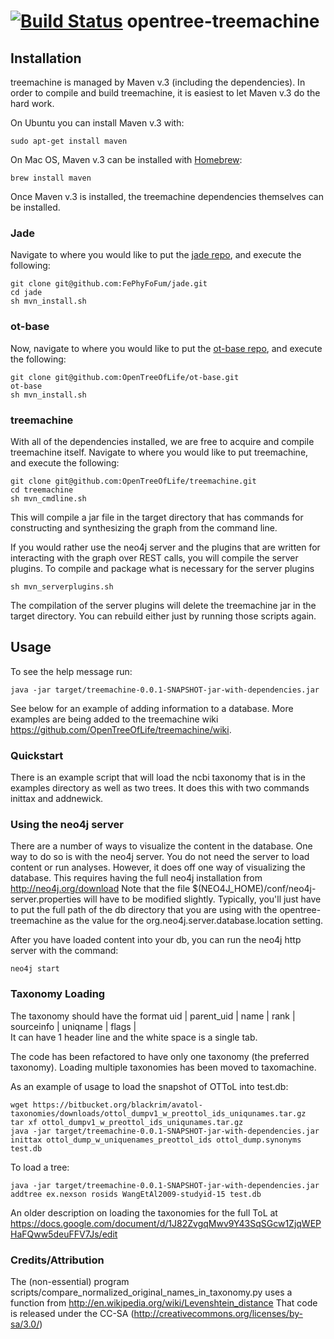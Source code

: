 [![Build Status](https://secure.travis-ci.org/OpenTreeOfLife/treemachine.png)](http://travis-ci.org/OpenTreeOfLife/treemachine)
opentree-treemachine
===============
Installation
---------------
treemachine is managed by Maven v.3 (including the dependencies). In order to compile and build treemachine, it is easiest to let Maven v.3 do the hard work.

On Ubuntu you can install Maven v.3 with:
```
sudo apt-get install maven
```
On Mac OS, Maven v.3 can be installed with [Homebrew](http://brew.sh):
```
brew install maven
```
Once Maven v.3 is installed, the treemachine dependencies themselves can be installed.

### Jade
Navigate to where you would like to put the [jade repo](https://github.com/FePhyFoFum/jade), and execute the following:
```
git clone git@github.com:FePhyFoFum/jade.git
cd jade
sh mvn_install.sh
```
### ot-base
Now, navigate to where you would like to put the [ot-base repo](https://github.com/OpenTreeOfLife/ot-base), and execute the following:
```
git clone git@github.com:OpenTreeOfLife/ot-base.git
ot-base
sh mvn_install.sh
```
### treemachine
With all of the dependencies installed, we are free to acquire and compile treemachine itself. Navigate to where you would like to put treemachine, and execute the following:
```
git clone git@github.com:OpenTreeOfLife/treemachine.git
cd treemachine
sh mvn_cmdline.sh
```	
This will compile a jar file in the target directory that has commands for constructing and synthesizing the graph from the command line. 

If you would rather use the neo4j server and the plugins that are written for interacting with the graph over REST calls, you will compile the server plugins. To compile and package what is necessary for the server plugins
```
sh mvn_serverplugins.sh
```	
The compilation of the server plugins will delete the treemachine jar in the target directory. You can rebuild either just by running those scripts again.

Usage
--------------
To see the help message run:
```
java -jar target/treemachine-0.0.1-SNAPSHOT-jar-with-dependencies.jar
```
See below for an example of adding information to a database. More examples are being added to the treemachine wiki https://github.com/OpenTreeOfLife/treemachine/wiki. 

### Quickstart
There is an example script that will load the ncbi taxonomy that is in the examples directory as well as two trees. It does this with two commands inittax and addnewick.

### Using the neo4j server
There are a number of ways to visualize the content in the database. One way to do so is with the neo4j server. You do not need the server to load content or run analyses. However, it does off one way of visualizing the database. This requires having the full neo4j installation from http://neo4j.org/download  Note that the file $(NEO4J_HOME)/conf/neo4j-server.properties will have to be modified slightly. Typically, you'll just have to put the full path of the db directory that you are using with the opentree-treemachine as the value for the org.neo4j.server.database.location setting.


After you have loaded content into your db, you can run the neo4j http server
with the command:
```
neo4j start
```	
### Taxonomy Loading
The taxonomy should have the format
uid	|	parent_uid	|	name	|	rank	|	sourceinfo	|	uniqname	|	flags	|	
It can have 1 header line and the white space is a single tab.

The code has been refactored to have only one taxonomy (the preferred taxonomy). Loading multiple taxonomies has been moved to taxomachine.

As an example of usage to load the snapshot of OTToL into test.db:
```
wget https://bitbucket.org/blackrim/avatol-taxonomies/downloads/ottol_dumpv1_w_preottol_ids_uniqunames.tar.gz
tar xf ottol_dumpv1_w_preottol_ids_uniqunames.tar.gz
java -jar target/treemachine-0.0.1-SNAPSHOT-jar-with-dependencies.jar inittax ottol_dump_w_uniquenames_preottol_ids ottol_dump.synonyms test.db
```
To load a tree:
```
java -jar target/treemachine-0.0.1-SNAPSHOT-jar-with-dependencies.jar addtree ex.nexson rosids WangEtAl2009-studyid-15 test.db
```
An older description on loading the taxonomies for the full ToL at 
https://docs.google.com/document/d/1J82ZvgqMwv9Y43SqSGcw1ZjqWEPHaFQww5deuFFV7Js/edit

### Credits/Attribution
The (non-essential) program scripts/compare_normalized_original_names_in_taxonomy.py
uses a function from http://en.wikipedia.org/wiki/Levenshtein_distance That code is
released under the CC-SA (http://creativecommons.org/licenses/by-sa/3.0/)
